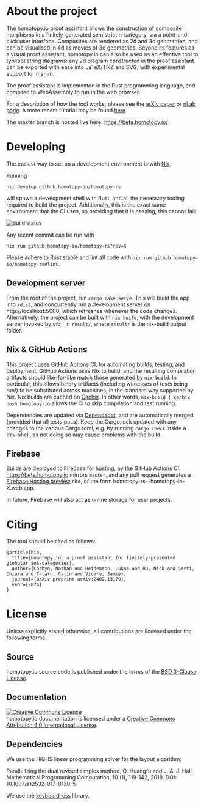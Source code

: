 # About the project

The homotopy.io proof assistant allows the construction of composite morphisms in a finitely-generated semistrict n-category, via a point-and-click user interface. Composites are rendered as 2d and 3d geometries, and can be visualised in 4d as movies of 3d geometries. Beyond its features as a visual proof assistant, homotopy.io can also be used as an effective tool to typeset string diagrams: any 2d diagram constructed in the proof assistant can be exported with ease into LaTeX/TikZ and SVG, with experimental support for manim.

The proof assistant is implemented in the Rust programming language, and compiled to WebAssembly to run in the web browser.

For a description of how the tool works, please see the [arXiv paper](https://arxiv.org/abs/2402.13179) or [nLab page](https://ncatlab.org/nlab/show/homotopy.io). A more recent tutorial may be found [here](./TUTORIAL.md).

The master branch is hosted live here: https://beta.homotopy.io/

# Developing

The easiest way to set up a development environment is with [Nix](https://nixos.org/).

Running

```
nix develop github:homotopy-io/homotopy-rs
```

will spawn a development shell with Rust, and all the necessary tooling required to build the project. Additionally, this is the exact same environment that the CI uses, so providing that it is passing, this cannot fail:

![Build status](https://github.com/homotopy-io/homotopy-rs/actions/workflows/ci.yml/badge.svg)

Any recent commit can be run with

```
nix run github:homotopy-io/homotopy-rs?rev=X
```

Please adhere to Rust stable and lint all code with `nix run github:homotopy-io/homotopy-rs#lint`.

## Development server

From the root of the project, run `cargo make serve`. This will build the app into `/dist`, and concurrently run a development server on http://localhost:5000, which refreshes whenever the code changes.
Alternatively, the project can be built with `nix build`, with the development server invoked by `sfz -r result/`, where `result/` is the nix-build output folder.

## Nix & GitHub Actions

This project uses GitHub Actions CI, for automating builds, testing, and deployment. GitHub Actions uses Nix to build, and the resulting compilation artifacts should like-for-like match those generated by `nix-build`. In particular, this allows binary artifacts (including witnesses of tests being run!) to be substituted across machines, in the standard way supported by Nix. Nix builds are cached on [Cachix](https://app.cachix.org/cache/homotopy-io). In other words, `nix-build | cachix push homotopy-io` allows the CI to skip compilation and test running.

Dependencies are updated via [Dependabot](https://github.com/dependabot), and are automatically merged (provided that all tests pass).
Keep the Cargo.lock updated with any changes to the various Cargo.toml, e.g. by running `cargo check` inside a dev-shell, as not doing so may cause problems with the build.

## Firebase

Builds are deployed to Firebase for hosting, by the GitHub Actions CI. https://beta.homotopy.io mirrors `master`, and any pull request generates a [Firebase Hosting preview](https://firebase.google.com/docs/hosting/test-preview-deploy#preview-channels) site, of the form homotopy-rs--homotopy-io-X.web.app.

In future, Firebase will also act as online storage for user projects.

# Citing

The tool should be cited as follows:

```
@article{hio,
  title={homotopy.io: a proof assistant for finitely-presented globular $n$-categories},
  author={Corbyn, Nathan and Heidemann, Lukas and Hu, Nick and Sarti, Chiara and Tataru, Calin and Vicary, Jamie},
  journal={arXiv preprint arXiv:2402.13179},
  year={2024}
}
```

# License

Unless explicitly stated otherwise, all contributions are licensed under the following terms.

## Source

homotopy.io source code is published under the terms of the [BSD 3-Clause License](LICENSE).

## Documentation

<a rel="license" href="http://creativecommons.org/licenses/by/4.0/"><img alt="Creative Commons License" style="border-width:0" src="https://i.creativecommons.org/l/by/4.0/88x31.png" /></a><br />homotopy.io documentation is licensed under a <a rel="license" href="http://creativecommons.org/licenses/by/4.0/">Creative Commons Attribution 4.0 International License</a>.

## Dependencies

We use the HiGHS linear programming solver for the layout algorithm:

Parallelizing the dual revised simplex method, Q. Huangfu and J. A. J. Hall, Mathematical Programming Computation, 10 (1), 119-142, 2018. DOI: 10.1007/s12532-017-0130-5

We use the [keyboard-css](https://github.com/shhdharmen/keyboard-css) library.

